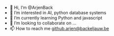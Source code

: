 - 👋 Hi, I’m @ArjenBack
- 👀 I’m interested in AI, python database systems
- 🌱 I’m currently learning Python and javascript
- 💞️ I’m looking to collaborate on ...
- 📫 How to reach me github.arjen@backeljauw.be

<!---
ArjenBack/ArjenBack is a ✨ special ✨ repository because its `README.md` (this file) appears on your GitHub profile.
You can click the Preview link to take a look at your changes.
--->
